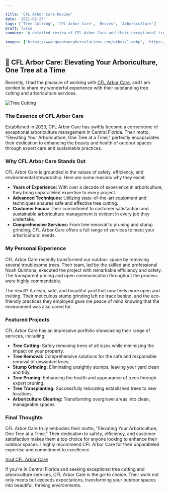 ```yaml
---

title: 'CFL Arbor Care Review'
date: '2021-05-27'
tags: ['Tree Cutting', 'CFL Arbor Care', 'Review', 'Arboriculture']
draft: false
summary: 'A detailed review of CFL Arbor Care and their exceptional tree cutting and arboriculture management services in Central Florida.'

images: ['https://www.quantumcybersolutions.com/arbor/1.webp', 'https://www.rics-notebook.com/articleimage/Reviews/CFLABORECARE.webp']
---
```


## 🌟 CFL Arbor Care: Elevating Your Arboriculture, One Tree at a Time

Recently, I had the pleasure of working with [CFL Arbor Care](https://www.cflarborcare.com/), and I am excited to share my wonderful experience with their outstanding tree cutting and arboriculture services.

![Tree Cutting](https://www.quantumcybersolutions.com/arbor/1.webp)

### The Essence of CFL Arbor Care

Established in 2023, CFL Arbor Care has swiftly become a cornerstone of exceptional arboriculture management in Central Florida. Their motto, "Elevating Your Arboriculture, One Tree at a Time," perfectly encapsulates their dedication to enhancing the beauty and health of outdoor spaces through expert care and sustainable practices.

### Why CFL Arbor Care Stands Out

CFL Arbor Care is grounded in the values of safety, efficiency, and environmental stewardship. Here are some reasons why they excel:

- **Years of Experience:** With over a decade of experience in arboriculture, they bring unparalleled expertise to every project.
- **Advanced Techniques:** Utilizing state-of-the-art equipment and techniques ensures safe and effective tree cutting.
- **Customer Focus:** Their commitment to customer satisfaction and sustainable arboriculture management is evident in every job they undertake.
- **Comprehensive Services:** From tree removal to pruning and stump grinding, CFL Arbor Care offers a full range of services to meet your arboricultural needs.

### My Personal Experience

CFL Arbor Care recently transformed our outdoor space by removing several troublesome trees. Their team, led by the skilled and professional Noah Quintona, executed the project with remarkable efficiency and safety. The transparent pricing and open communication throughout the process were highly commendable.

The result? A clean, safe, and beautiful yard that now feels more open and inviting. Their meticulous stump grinding left no trace behind, and the eco-friendly practices they employed gave me peace of mind knowing that the environment was also cared for.

### Featured Projects

CFL Arbor Care has an impressive portfolio showcasing their range of services, including:

- **Tree Cutting:** Safely removing trees of all sizes while minimizing the impact on your property.
- **Tree Removal:** Comprehensive solutions for the safe and responsible removal of unwanted trees.
- **Stump Grinding:** Eliminating unsightly stumps, leaving your yard clean and tidy.
- **Tree Pruning:** Enhancing the health and appearance of trees through expert pruning.
- **Tree Transplanting:** Successfully relocating established trees to new locations.
- **Arboriculture Clearing:** Transforming overgrown areas into clean, manageable spaces.

### Final Thoughts

CFL Arbor Care truly embodies their motto, "Elevating Your Arboriculture, One Tree at a Time." Their dedication to safety, efficiency, and customer satisfaction makes them a top choice for anyone looking to enhance their outdoor spaces. I highly recommend CFL Arbor Care for their unparalleled expertise and commitment to excellence.

[Visit CFL Arbor Care](https://www.cflarborcare.com/)

If you're in Central Florida and seeking exceptional tree cutting and arboriculture services, CFL Arbor Care is the go-to choice. Their work not only meets but exceeds expectations, transforming your outdoor spaces into beautiful, thriving environments.
